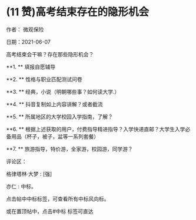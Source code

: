 
# (11 赞)高考结束存在的隐形机会

作者：  微观保险

日期：2021-06-07

高考结束会干嘛？存在那些隐形机会？

**1. ** 填报自愿辅导

**2. ** 性格与职业匹配测试问卷

**3. ** 经典，小说（明朝哪些事？如何读大学.）

**4. ** 抖音复制如上内容讲解？或者截流

**5. ** 所属地区的大学校园入学指南，了解？

**6. ** 根据上述获取的用户，付费指导精进指导？入学快递直邮？大学生入学必备用品（杯子，被子，盆等一系列套餐）

**7. ** 旅游指导，特价游，全家游，校园游，同学游？

评论区：

格律塔林·大梦 : [强]

亦仁 : 中标。

点击帖中中标标签，可查看所有中标风向标。

或在置顶帖中，点击#中标  标签可直达
